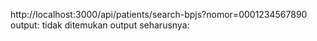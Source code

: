 http://localhost:3000/api/patients/search-bpjs?nomor=0001234567890
output: tidak ditemukan
output seharusnya: 
